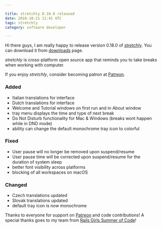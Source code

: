 ```yaml
---

title: stretchly 0.18.0 released
date: 2018-10-21 11:41 UTC
tags: stretchly
category: software developer

---
```


Hi there guys, I am really happy to release version 0.18.0 of [*stretchly*](/stretchly). You can download it from [downloads](https://hovancik.net/stretchly/downloads) page.

*stretchly* is cross-platform open source app that reminds you to take breaks when working with computer.

If you enjoy *stretchly*, consider becoming patron at [Patreon](https://www.patreon.com/hovancik).

### Added
- Italian translations for interface
- Dutch translations for interface
- Welcome and Tutorial windows on first run and in About window
- tray menu displays the time and type of next break
- Do Not Disturb functionality for Mac & Windows (breaks wont happen while in DND mode)
- ability can change the default monochrome tray icon to colorful

### Fixed
- User pause will no longer be removed upon suspend/resume
- User pause time will be corrected upon suspend/resume for the duration
  of system sleep
- better font visibility across platforms
- blocking of all workspaces on macOS

### Changed
- Czech translations updated
- Slovak translations updated
- default tray icon is now monochrome

Thanks to everyone for support on [Patreon](https://www.patreon.com/hovancik) and code contributions! A special thanks goes to my team from [Rails Girls Summer of Code](https://railsgirlssummerofcode.org/blog/2018-10-04-hurdles-of-a-beginning-developer)!
